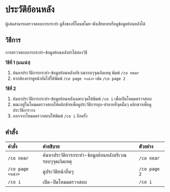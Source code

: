 # ประวัติย้อนหลัง

ผู้เล่นสามารถตรวจสอบการกระทำ ดูสิ่งของที่โดนขโมย-พังเสียหายหรือดูข้อมูลย้อนหลังได้

## วิธีการ
การตรวจสอบการกระทำ-ข้อมูลย้อนหลังทำได้สองวิธี

**วิธีที่ 1 (แนะนำ)**

1. ค้นหาประวัติการกระทำ-ข้อมูลย้อนหลังบริเวณรอบๆจุดเกิดเหตุ พิมพ์ `/co near`
2. หากต้องการดูหน้าถัดไปให้พิมพ์ `/co page <หน้า>` เช่น `/co page 2`

**วิธีที่ 2**

1. ค้นหาประวัติการกระทำ-ข้อมูลย้อนหลังเฉพาะจุดให้พิมพ์ `/co i` เพื่อเปิดโหมดตรวจสอบ
2. ขณะอยู่ในโหมดตรวจสอบให้คลิกซ้ายเพื่อดูประวัติการทุบ-ทำลายที่จุดนั้นๆ คลิกขวาเพื่อดูประวัติการวาง
3. ออกจากโหมดตรวจสอบให้พิมพ์ `/co i` อีกครั้ง

## คำสั่ง 
| คำสั่ง | คำอธิบาย | ตัวอย่าง |
| :-- | :-- | :-- |
| `/co near` | ค้นหาประวัติการกระทำ-ข้อมูลย้อนหลังบริเวณรอบๆจุดเกิดเหตุ | `/co near` |
| `/co page <หน้า>` | ดูประวัติหน้าอื่นๆ | `/co page 2` |
| `/co i` | เปิด-ปิดโหมดตรวจสอบ | `/co i` |
